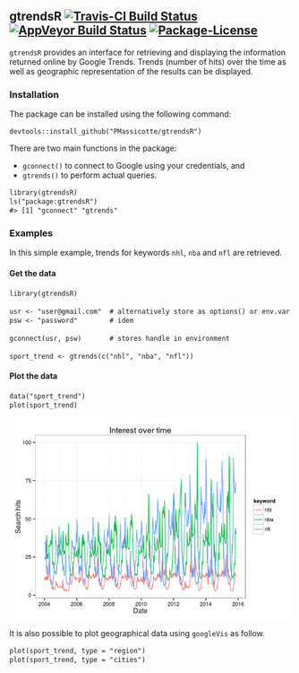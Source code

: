 
## gtrendsR [![Travis-CI Build Status](https://api.travis-ci.org/PMassicotte/gtrendsR.svg?branch=master)](https://travis-ci.org/PMassicotte/gtrendsR) [![AppVeyor Build Status](https://ci.appveyor.com/api/projects/status/github/PMassicotte/gtrendsR?branch=master&svg=true)](https://ci.appveyor.com/project/PMassicotte/gtrendsR) [![Package-License](https://img.shields.io/badge/license-GPL%20%28%3E=%202%29-brightgreen.svg?style=flat)](http://www.gnu.org/licenses/gpl-2.0.html)


`gtrendsR` provides an interface for retrieving and displaying the information returned online by Google Trends. Trends (number of hits) over the time as well as geographic representation of the results can be displayed.

### Installation

The package can be installed using the following command:

``` {.r}
devtools::install_github("PMassicotte/gtrendsR")
```

There are two main functions in the package: 
- `gconnect()` to connect to Google using your credentials, and 
- `gtrends()` to perform actual queries.

``` {.r}
library(gtrendsR)
ls("package:gtrendsR")
#> [1] "gconnect" "gtrends"
```

### Examples

In this simple example, trends for keywords `nhl`, `nba` and `nfl` are retrieved.

#### Get the data

``` {.r}
library(gtrendsR)

usr <- "user@gmail.com"  # alternatively store as options() or env.var
psw <- "password"        # idem

gconnect(usr, psw)       # stores handle in environment

sport_trend <- gtrends(c("nhl", "nba", "nfl"))
```

#### Plot the data

``` {.r}
data("sport_trend")
plot(sport_trend)
```

![result of sport_trend query](inst/images/sport_trend_2015-11.png)

It is also possible to plot geographical data using `googleVis` as follow.

``` {.r}
plot(sport_trend, type = "region")
plot(sport_trend, type = "cities")
```
